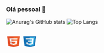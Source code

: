 ### Olá pessoal 👋

![Anurag's GitHub stats](https://github-readme-stats.vercel.app/api?username=EliaxZen&show_icons=true&theme=radical)
![Top Langs](https://github-readme-stats.vercel.app/api/top-langs/?username=EliaxZen&layout=compact)

<div style="display: inline_block"><br>
  <img align="center" alt="Rafa-HTML" height="30" width="40" src="https://raw.githubusercontent.com/devicons/devicon/master/icons/html5/html5-original.svg">
  <img align="center" alt="Rafa-CSS" height="30" width="40" src="https://raw.githubusercontent.com/devicons/devicon/master/icons/css3/css3-original.svg">
</div>
